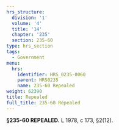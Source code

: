 ```yaml
---
hrs_structure:
  division: '1'
  volume: '4'
  title: '14'
  chapter: '235'
  section: 235-60
type: hrs_section
tags:
  - Government
menu:
  hrs:
    identifier: HRS_0235-0060
    parent: HRS0235
    name: 235-60 Repealed
weight: 62390
title: Repealed
full_title: 235-60 Repealed
---
```

**§235-60 REPEALED.** L 1978, c 173, §2(12).